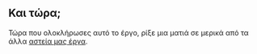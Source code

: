 ## Και τώρα;

Τώρα που ολοκλήρωσες αυτό το έργο, ρίξε μια ματιά σε μερικά από τα άλλα [αστεία μας έργα](https://projects.raspberrypi.org/en/projects?interests%5B%5D=humour).
